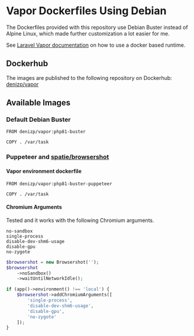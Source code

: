 # Vapor Dockerfiles Using Debian

The Dockerfiles provided with this repository use Debian Buster instead of Alpine Linux, which made further customization a lot easier for me.

See [Laravel Vapor documentation](https://docs.vapor.build/1.0/projects/environments.html#runtime) on how to use a docker based runtime.

## Dockerhub

The images are published to the following repository on Dockerhub: [denizp/vapor](https://hub.docker.com/repository/docker/denizp/vapor)

## Available Images

### Default Debian Buster

```
FROM denizp/vapor:php81-buster

COPY . /var/task
```

### Puppeteer and [spatie/browsershot](https://github.com/spatie/browsershot)

#### Vapor environment dockerfile

```
FROM denizp/vapor:php81-buster-puppeteer

COPY . /var/task
```

#### Chromium Arguments

Tested and it works with the following Chromium arguments.

```
no-sandbox
single-process
disable-dev-shm6-usage
disable-gpu
no-zygote
```

```php
$browsershot = new Browsershot('');
$browsershot
    ->noSandbox()
    ->waitUntilNetworkIdle();

if (app()->environment() !== 'local') {
    $browsershot->addChromiumArguments([
        'single-process',
        'disable-dev-shm6-usage',
        'disable-gpu',
        'no-zygote'
    ]);
}
```
